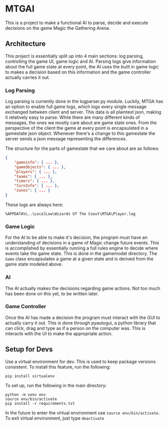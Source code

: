 # MTGAI

This is a project to make a functional AI to parse, decide and execute decisions on the game Magic the Gathering Arena. 

## Architecture

This project is essentially split up into 4 main sections: log parsing, controlling the game UI, game logic and AI. Parsing logs give information about the full game state at every point, the AI uses the built in game logic to makes a decision based on this information and the game controller actually carries it out. 

### Log Parsing

Log parsing is currently done in the logparser.py module. Luckily, MTGA has an option to enable full game logs, which logs every single message exchanged between client and server. This data is all plaintext json, making it relatively easy to parse. While there are many different kinds of messages, the ones we mostly care about are game state ones. From the perspective of the client the game at every point is encapsulated in a gamestate json object. Whenever there's a change to this gamestate the server sends a json message representing the differences. 

The structure for the parts of gamestate that we care about are as follows:

```json
{
    "gameinfo": { ... }, 
    "gameObjects": { ... }, 
    "players": { ... }, 
    "teams": { ... }, 
    "timers": { ... }, 
    "turnInfo": { ... },
    "zones": { ... }
}
```

These logs are always here: 

```
%APPDATA%\..\LocalLow\Wizards Of The Coast\MTGA\Player.log
```

### Game Logic

For the AI to be able to make it's decision, the program must have an understanding of decisions in a game of Magic change future events. This is accomplished by essentially running a full rules engine to decide where events take the game state. This is done in the gamemodel directory. The `Game` class encapsulates a game at a given state and is derived from the game state modeled above. 

### AI

The AI actually makes the decisions regarding game actions. Not too much has been done on this yet, to be written later. 

### Game Controller

Once the AI has made a decision the program must interact with the GUI to actually carry it out. This is done through pyautogui, a python library that can click, drag and type as if a person on the computer was. This is interacts with the UI to make the appropriate action. 

## Setup for Devs

Use a virtual environment for dev. This is used to keep package versions consistent. To install this feature, run the following: 

```
pip install virtualenv
```

To set up, run the following in the main directory: 
```
python -m venv env
source env/bin/activate
pip install -r requirements.txt
```
In the future to enter the virtual environment use `source env/bin/activate.` To exit virtual environment, just type `deactivate` 
